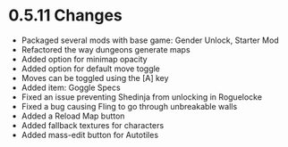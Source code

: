 # 0.5.11 Changes #

* Packaged several mods with base game: Gender Unlock, Starter Mod
* Refactored the way dungeons generate maps
* Added option for minimap opacity
* Added option for default move toggle
* Moves can be toggled using the [A] key
* Added item: Goggle Specs
* Fixed an issue preventing Shedinja from unlocking in Roguelocke
* Fixed a bug causing Fling to go through unbreakable walls
* Added a Reload Map button
* Added fallback textures for characters
* Added mass-edit button for Autotiles